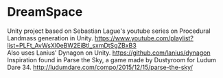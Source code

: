 # DreamSpace

Unity project based on Sebastian Lague's youtube series on Procedural Landmass generation in Unity. https://www.youtube.com/playlist?list=PLFt_AvWsXl0eBW2EiBtl_sxmDtSgZBxB3  
Also uses Lanius' Dynagon on Unity. https://github.com/lanius/dynagon
Inspiration found in Parse the Sky, a game made by Dustyroom for Ludum Dare 34. http://ludumdare.com/compo/2015/12/15/parse-the-sky/
